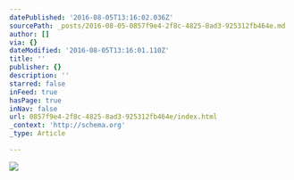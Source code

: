 ```yaml
---
datePublished: '2016-08-05T13:16:02.036Z'
sourcePath: _posts/2016-08-05-0857f9e4-2f8c-4825-8ad3-925312fb464e.md
author: []
via: {}
dateModified: '2016-08-05T13:16:01.110Z'
title: ''
publisher: {}
description: ''
starred: false
inFeed: true
hasPage: true
inNav: false
url: 0857f9e4-2f8c-4825-8ad3-925312fb464e/index.html
_context: 'http://schema.org'
_type: Article

---
```

![](https://the-grid-user-content.s3-us-west-2.amazonaws.com/54baef98-ea26-43fb-8743-74c6d2b01a64.jpg)